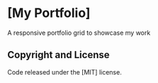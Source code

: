 # [My Portfolio]
A responsive portfolio grid to showcase my work

## Copyright and License

Code released under the [MIT] license.
